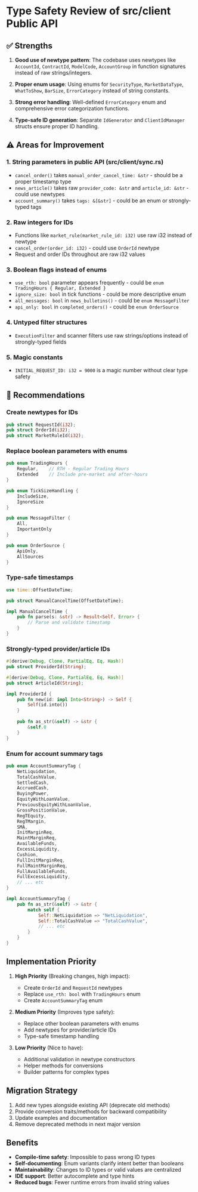 # Type Safety Review of src/client Public API

## ✅ Strengths

1. **Good use of newtype pattern**: The codebase uses newtypes like `AccountId`, `ContractId`, `ModelCode`, `AccountGroup` in function signatures instead of raw strings/integers.

2. **Proper enum usage**: Using enums for `SecurityType`, `MarketDataType`, `WhatToShow`, `BarSize`, `ErrorCategory` instead of string constants.

3. **Strong error handling**: Well-defined `ErrorCategory` enum and comprehensive error categorization functions.

4. **Type-safe ID generation**: Separate `IdGenerator` and `ClientIdManager` structs ensure proper ID handling.

## ⚠️ Areas for Improvement

### 1. String parameters in public API (src/client/sync.rs)
- `cancel_order()` takes `manual_order_cancel_time: &str` - should be a proper timestamp type
- `news_article()` takes raw `provider_code: &str` and `article_id: &str` - could use newtypes
- `account_summary()` takes `tags: &[&str]` - could be an enum or strongly-typed tags

### 2. Raw integers for IDs
- Functions like `market_rule(market_rule_id: i32)` use raw i32 instead of newtype
- `cancel_order(order_id: i32)` - could use `OrderId` newtype
- Request and order IDs throughout are raw i32 values

### 3. Boolean flags instead of enums
- `use_rth: bool` parameter appears frequently - could be `enum TradingHours { Regular, Extended }`
- `ignore_size: bool` in tick functions - could be more descriptive enum
- `all_messages: bool` in `news_bulletins()` - could be `enum MessageFilter`
- `api_only: bool` in `completed_orders()` - could be `enum OrderSource`

### 4. Untyped filter structures
- `ExecutionFilter` and scanner filters use raw strings/options instead of strongly-typed fields

### 5. Magic constants
- `INITIAL_REQUEST_ID: i32 = 9000` is a magic number without clear type safety

## 🔧 Recommendations

### Create newtypes for IDs
```rust
pub struct RequestId(i32);
pub struct OrderId(i32);
pub struct MarketRuleId(i32);
```

### Replace boolean parameters with enums
```rust
pub enum TradingHours { 
    Regular,    // RTH - Regular Trading Hours
    Extended    // Include pre-market and after-hours
}

pub enum TickSizeHandling { 
    IncludeSize, 
    IgnoreSize 
}

pub enum MessageFilter {
    All,
    ImportantOnly
}

pub enum OrderSource {
    ApiOnly,
    AllSources
}
```

### Type-safe timestamps
```rust
use time::OffsetDateTime;

pub struct ManualCancelTime(OffsetDateTime);

impl ManualCancelTime {
    pub fn parse(s: &str) -> Result<Self, Error> {
        // Parse and validate timestamp
    }
}
```

### Strongly-typed provider/article IDs
```rust
#[derive(Debug, Clone, PartialEq, Eq, Hash)]
pub struct ProviderId(String);

#[derive(Debug, Clone, PartialEq, Eq, Hash)]
pub struct ArticleId(String);

impl ProviderId {
    pub fn new(id: impl Into<String>) -> Self {
        Self(id.into())
    }
    
    pub fn as_str(&self) -> &str {
        &self.0
    }
}
```

### Enum for account summary tags
```rust
pub enum AccountSummaryTag {
    NetLiquidation,
    TotalCashValue,
    SettledCash,
    AccruedCash,
    BuyingPower,
    EquityWithLoanValue,
    PreviousEquityWithLoanValue,
    GrossPositionValue,
    RegTEquity,
    RegTMargin,
    SMA,
    InitMarginReq,
    MaintMarginReq,
    AvailableFunds,
    ExcessLiquidity,
    Cushion,
    FullInitMarginReq,
    FullMaintMarginReq,
    FullAvailableFunds,
    FullExcessLiquidity,
    // ... etc
}

impl AccountSummaryTag {
    pub fn as_str(&self) -> &str {
        match self {
            Self::NetLiquidation => "NetLiquidation",
            Self::TotalCashValue => "TotalCashValue",
            // ... etc
        }
    }
}
```

## Implementation Priority

1. **High Priority** (Breaking changes, high impact):
   - Create `OrderId` and `RequestId` newtypes
   - Replace `use_rth: bool` with `TradingHours` enum
   - Create `AccountSummaryTag` enum

2. **Medium Priority** (Improves type safety):
   - Replace other boolean parameters with enums
   - Add newtypes for provider/article IDs
   - Type-safe timestamp handling

3. **Low Priority** (Nice to have):
   - Additional validation in newtype constructors
   - Helper methods for conversions
   - Builder patterns for complex types

## Migration Strategy

1. Add new types alongside existing API (deprecate old methods)
2. Provide conversion traits/methods for backward compatibility
3. Update examples and documentation
4. Remove deprecated methods in next major version

## Benefits

- **Compile-time safety**: Impossible to pass wrong ID types
- **Self-documenting**: Enum variants clarify intent better than booleans
- **Maintainability**: Changes to ID types or valid values are centralized
- **IDE support**: Better autocomplete and type hints
- **Reduced bugs**: Fewer runtime errors from invalid string values